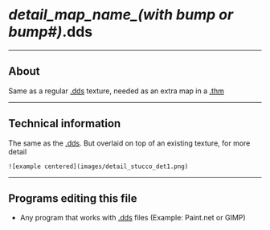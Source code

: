 # *detail_map_name_(with bump or bump#)*.dds

___

## About

Same as a regular [.dds](dds.md) texture, needed as an extra map in a [.thm](thm.md)

___

## Technical information

The same as the [.dds](dds.md). But overlaid on top of an existing texture, for more detail

```admonish example
![example centered](images/detail_stucco_det1.png)
```

___

## Programs editing this file

- Any program that works with [.dds](dds.md) files (Example: Paint.net or GIMP)
